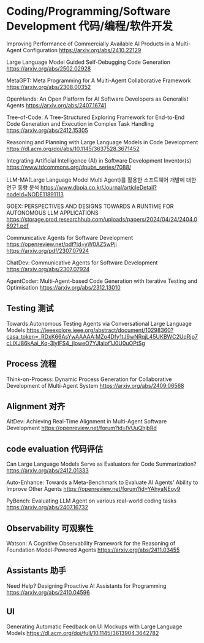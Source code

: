# Coding/Programming/Software Development 代码/编程/软件开发

Improving Performance of Commercially Available AI Products in a Multi-Agent Configuration
https://arxiv.org/abs/2410.22129

Large Language Model Guided Self-Debugging Code Generation
https://arxiv.org/abs/2502.02928

MetaGPT: Meta Programming for A Multi-Agent Collaborative Framework
https://arxiv.org/abs/2308.00352

OpenHands: An Open Platform for AI Software Developers as Generalist Agents
https://arxiv.org/abs/2407.16741

Tree-of-Code: A Tree-Structured Exploring Framework for End-to-End Code Generation and Execution in Complex Task Handling
https://arxiv.org/abs/2412.15305

Reasoning and Planning with Large Language Models in Code Development
https://dl.acm.org/doi/abs/10.1145/3637528.3671452

Integrating Artificial Intelligence (AI) in Software Development
Inventor(s)
https://www.tdcommons.org/dpubs_series/7088/

LLM-MA(Large Language Model Multi Agent)를 활용한 소프트웨어 개발에 대한 연구 동향 분석
https://www.dbpia.co.kr/Journal/articleDetail?nodeId=NODE11891113

GOEX: PERSPECTIVES AND DESIGNS TOWARDS A RUNTIME FOR AUTONOMOUS LLM APPLICATIONS
https://storage.prod.researchhub.com/uploads/papers/2024/04/24/2404.06921.pdf

Communicative Agents for Software Development
https://openreview.net/pdf?id=yW0AZ5wPji
https://arxiv.org/pdf/2307.07924

ChatDev: Communicative Agents for Software Development
https://arxiv.org/abs/2307.07924

AgentCoder: Multi-Agent-based Code Generation with Iterative Testing and Optimisation
https://arxiv.org/abs/2312.13010

## Testing 测试
Towards Autonomous Testing Agents via Conversational Large Language Models
https://ieeexplore.ieee.org/abstract/document/10298360?casa_token=_RDxK66AsYwAAAAA:MZo4Dfy1tJ9wNRqjL45UKBWC2UqRjp7cLIXJ86kAai_Kq-3lyIFS4_jloweO7YJIalof1J0U0uOPtSg

## Process 流程
Think-on-Process: Dynamic Process Generation for Collaborative Development of Multi-Agent System
https://arxiv.org/abs/2409.06568

## Alignment 对齐
AltDev: Achieving Real-Time Alignment in Multi-Agent Software Development
https://openreview.net/forum?id=lVUuQhjbRd

## code evaluation 代码评估
Can Large Language Models Serve as Evaluators for Code Summarization?
https://arxiv.org/abs/2412.01333

Auto-Enhance: Towards a Meta-Benchmark to Evaluate AI Agents' Ability to Improve Other Agents
https://openreview.net/forum?id=YAhyaNEoy9

PyBench: Evaluating LLM Agent on various real-world coding tasks
https://arxiv.org/abs/2407.16732

## Observability 可观察性
Watson: A Cognitive Observability Framework for the Reasoning of Foundation Model-Powered Agents
https://arxiv.org/abs/2411.03455

## Assistants 助手
Need Help? Designing Proactive AI Assistants for Programming
https://arxiv.org/abs/2410.04596

## UI
Generating Automatic Feedback on UI Mockups with Large Language Models
https://dl.acm.org/doi/full/10.1145/3613904.3642782
